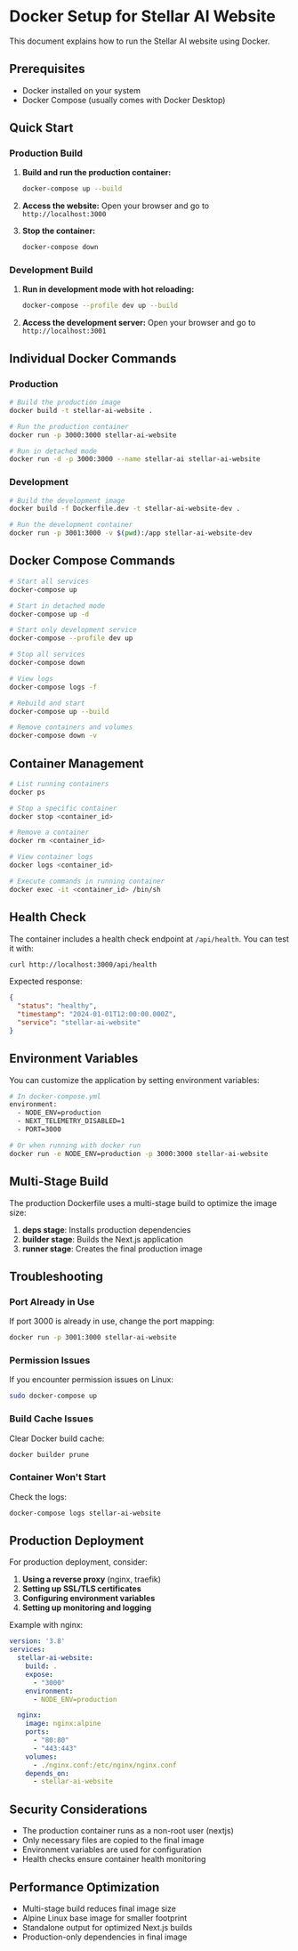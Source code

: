 # Docker Setup for Stellar AI Website

This document explains how to run the Stellar AI website using Docker.

## Prerequisites

- Docker installed on your system
- Docker Compose (usually comes with Docker Desktop)

## Quick Start

### Production Build

1. **Build and run the production container:**
   ```bash
   docker-compose up --build
   ```

2. **Access the website:**
   Open your browser and go to `http://localhost:3000`

3. **Stop the container:**
   ```bash
   docker-compose down
   ```

### Development Build

1. **Run in development mode with hot reloading:**
   ```bash
   docker-compose --profile dev up --build
   ```

2. **Access the development server:**
   Open your browser and go to `http://localhost:3001`

## Individual Docker Commands

### Production

```bash
# Build the production image
docker build -t stellar-ai-website .

# Run the production container
docker run -p 3000:3000 stellar-ai-website

# Run in detached mode
docker run -d -p 3000:3000 --name stellar-ai stellar-ai-website
```

### Development

```bash
# Build the development image
docker build -f Dockerfile.dev -t stellar-ai-website-dev .

# Run the development container
docker run -p 3001:3000 -v $(pwd):/app stellar-ai-website-dev
```

## Docker Compose Commands

```bash
# Start all services
docker-compose up

# Start in detached mode
docker-compose up -d

# Start only development service
docker-compose --profile dev up

# Stop all services
docker-compose down

# View logs
docker-compose logs -f

# Rebuild and start
docker-compose up --build

# Remove containers and volumes
docker-compose down -v
```

## Container Management

```bash
# List running containers
docker ps

# Stop a specific container
docker stop <container_id>

# Remove a container
docker rm <container_id>

# View container logs
docker logs <container_id>

# Execute commands in running container
docker exec -it <container_id> /bin/sh
```

## Health Check

The container includes a health check endpoint at `/api/health`. You can test it with:

```bash
curl http://localhost:3000/api/health
```

Expected response:
```json
{
  "status": "healthy",
  "timestamp": "2024-01-01T12:00:00.000Z",
  "service": "stellar-ai-website"
}
```

## Environment Variables

You can customize the application by setting environment variables:

```bash
# In docker-compose.yml
environment:
  - NODE_ENV=production
  - NEXT_TELEMETRY_DISABLED=1
  - PORT=3000

# Or when running with docker run
docker run -e NODE_ENV=production -p 3000:3000 stellar-ai-website
```

## Multi-Stage Build

The production Dockerfile uses a multi-stage build to optimize the image size:

1. **deps stage**: Installs production dependencies
2. **builder stage**: Builds the Next.js application
3. **runner stage**: Creates the final production image

## Troubleshooting

### Port Already in Use
If port 3000 is already in use, change the port mapping:
```bash
docker run -p 3001:3000 stellar-ai-website
```

### Permission Issues
If you encounter permission issues on Linux:
```bash
sudo docker-compose up
```

### Build Cache Issues
Clear Docker build cache:
```bash
docker builder prune
```

### Container Won't Start
Check the logs:
```bash
docker-compose logs stellar-ai-website
```

## Production Deployment

For production deployment, consider:

1. **Using a reverse proxy** (nginx, traefik)
2. **Setting up SSL/TLS certificates**
3. **Configuring environment variables**
4. **Setting up monitoring and logging**

Example with nginx:
```yaml
version: '3.8'
services:
  stellar-ai-website:
    build: .
    expose:
      - "3000"
    environment:
      - NODE_ENV=production

  nginx:
    image: nginx:alpine
    ports:
      - "80:80"
      - "443:443"
    volumes:
      - ./nginx.conf:/etc/nginx/nginx.conf
    depends_on:
      - stellar-ai-website
```

## Security Considerations

- The production container runs as a non-root user (nextjs)
- Only necessary files are copied to the final image
- Environment variables are used for configuration
- Health checks ensure container health monitoring

## Performance Optimization

- Multi-stage build reduces final image size
- Alpine Linux base image for smaller footprint
- Standalone output for optimized Next.js builds
- Production-only dependencies in final image 